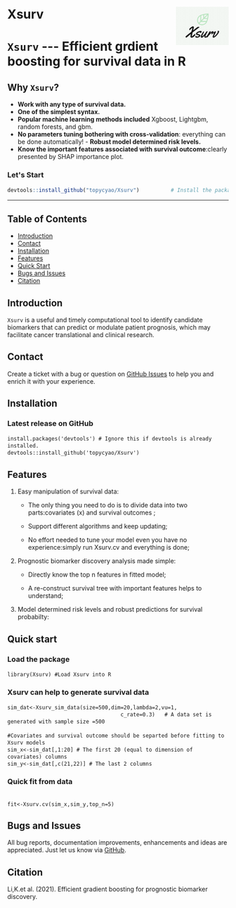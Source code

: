 # Xsurv <img src="docs/figures/Xlogo.png" align="right" alt="" width="120" />

# `Xsurv` --- Efficient grdient boosting for survival data  in R

## Why `Xsurv`?
- **Work with any type of survival data.** 
- **One of the simplest syntax.** 
- **Popular machine learning methods included** Xgboost, Lightgbm, random forests, and gbm.
- **No parameters tuning bothering with cross-validation**: everything can be done automatically! - **Robust model determined risk levels.**
- **Know the important  features associated with survival outcome**:clearly presented by SHAP importance plot. 

### Let's Start
```r
devtools::install_github("topycyao/Xsurv")          # Install the package
```



---

## Table of Contents

- [Introduction](#introduction)
- [Contact](#contact)
- [Installation](#installation)
- [Features](#features)
- [Quick Start](#quick-start)
- [Bugs and Issues](#bugs-and-issues)
- [Citation](#citation)

## Introduction

`Xsurv` is a useful and timely computational tool to identify candidate biomarkers that can predict or modulate patient prognosis, which may facilitate cancer translational and clinical research. 


## Contact
Create a ticket with a bug or question on [GitHub Issues](https://github.com/topycyao/Xsurv/issues) to help you and enrich it with your experience. 


## Installation
### Latest release on GitHub
```{r}
install.packages('devtools') # Ignore this if devtools is already installed.
devtools::install_github('topycyao/Xsurv')
```
## Features

1.  Easy manipulation of survival data:

    + The only thing you need to do is to divide data into two parts:covariates (x) and survival outcomes ;
  
    + Support different algorithms and keep updating;

    + No effort needed to tune your model even you have no experience:simply run Xsurv.cv and everything is done;
    

2. Prognostic biomarker discovery analysis made simple:

    + Directly know the top n features in fitted model;

    + A re-construct survival tree with important features helps to understand;
  

3. Model determined risk levels and robust predictions for survival probabilty: 

    
    
## Quick start

### Load the package

```{r}
library(Xsurv) #Load Xsurv into R

```
### Xsurv can help to generate survival data
```{r}
sim_dat<-Xsurv_sim_data(size=500,dim=20,lambda=2,vu=1, 
                                    c_rate=0.3)   # A data set is generated with sample size =500

#Covariates and survival outcome should be separted before fitting to Xsurv models
sim_x<-sim_dat[,1:20] # The first 20 (equal to dimension of covariates) columns
sim_y<-sim_dat[,c(21,22)] # The last 2 columns
```
### Quick fit from data
```{r}

fit<-Xsurv.cv(sim_x,sim_y,top_n=5)

```

## Bugs and Issues
All bug reports, documentation improvements, enhancements and ideas are appreciated. Just let us know via [GitHub](https://github.com/topycyao/Xsurv/issues).


## Citation

Li,K.et al. (2021). Efficient gradient boosting for prognostic biomarker discovery.


